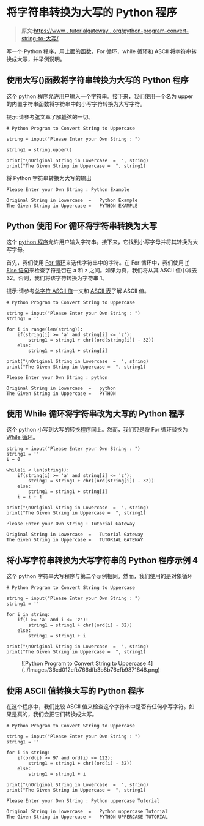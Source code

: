 # 将字符串转换为大写的 Python 程序

> 原文:[https://www . tutorialgateway . org/python-program-convert-string-to-大写/](https://www.tutorialgateway.org/python-program-to-convert-string-to-uppercase/)

写一个 Python 程序，用上面的函数，For 循环，while 循环和 ASCII 将字符串转换成大写，并举例说明。

## 使用大写()函数将字符串转换为大写的 Python 程序

这个 python 程序允许用户输入一个字符串。接下来，我们使用一个名为 upper 的内置字符串函数将字符串中的小写字符转换为大写字符。

提示:请参考[弦](https://www.tutorialgateway.org/python-string/)文章了解[蟒](https://www.tutorialgateway.org/python-tutorial/)弦的一切。

```
# Python Program to Convert String to Uppercase

string = input("Please Enter your Own String : ")

string1 = string.upper()

print("\nOriginal String in Lowercase  =  ", string)
print("The Given String in Uppercase =  ", string1)
```

将 Python 字符串转换为大写的输出

```
Please Enter your Own String : Python Example

Original String in Lowercase  =   Python Example
The Given String in Uppercase =   PYTHON EXAMPLE
```

## Python 使用 For 循环将字符串转换为大写

这个 [python 程序](https://www.tutorialgateway.org/python-programming-examples/)允许用户输入字符串。接下来，它找到小写字母并将其转换为大写字母。

首先，我们使用 [For 循环](https://www.tutorialgateway.org/python-for-loop/)来迭代字符串中的字符。在 For 循环中，我们使用 [If Else 语句](https://www.tutorialgateway.org/python-if-else/)来检查字符是否在 a 和 z 之间。如果为真，我们将从其 ASCII 值中减去 32。否则，我们将该字符转换为字符串 1。

提示:请参考[总字符 ASCII 值](https://www.tutorialgateway.org/python-program-to-find-ascii-value-of-total-characters-in-a-string/)一文和 [ASCII 表](https://www.tutorialgateway.org/ascii-table/)了解 ASCII 值。

```
# Python Program to Convert String to Uppercase

string = input("Please Enter your Own String : ")
string1 = ''

for i in range(len(string)):
    if(string[i] >= 'a' and string[i] <= 'z'):
        string1 = string1 + chr((ord(string[i]) - 32))
    else:
        string1 = string1 + string[i]

print("\nOriginal String in Lowercase  =  ", string)
print("The Given String in Uppercase =  ", string1)
```

```
Please Enter your Own String : python

Original String in Lowercase  =   python
The Given String in Uppercase =   PYTHON
```

## 使用 While 循环将字符串改为大写的 Python 程序

这个 python 小写到大写的转换程序同上。然而，我们只是将 For 循环替换为 [While 循环](https://www.tutorialgateway.org/python-while-loop/)。

```
string = input("Please Enter your Own String : ")
string1 = ''
i = 0

while(i < len(string)):
    if(string[i] >= 'a' and string[i] <= 'z'):
        string1 = string1 + chr((ord(string[i]) - 32))
    else:
        string1 = string1 + string[i]
    i = i + 1

print("\nOriginal String in Lowercase  =  ", string)
print("The Given String in Uppercase =  ", string1)
```

```
Please Enter your Own String : Tutorial Gateway

Original String in Lowercase  =   Tutorial Gateway
The Given String in Uppercase =   TUTORIAL GATEWAY
```

## 将小写字符串转换为大写字符串的 Python 程序示例 4

这个 python 字符串大写程序与第二个示例相同。然而，我们使用的是对象循环

```
# Python Program to Convert String to Uppercase

string = input("Please Enter your Own String : ")
string1 = ''

for i in string:
    if(i >= 'a' and i <= 'z'):
        string1 = string1 + chr((ord(i) - 32))
    else:
        string1 = string1 + i

print("\nOriginal String in Lowercase  =  ", string)
print("The Given String in Uppercase =  ", string1)
```

<figure class="wp-block-image">![Python Program to Convert String to Uppercase 4](../Images/36cd012efb766dfb3b8b76efb9871848.png)</figure>

## 使用 ASCII 值转换大写的 Python 程序

在这个程序中，我们比较 ASCII 值来检查这个字符串中是否有任何小写字符。如果是真的，我们会把它们转换成大写。

```
# Python Program to Convert String to Uppercase

string = input("Please Enter your Own String : ")
string1 = ''

for i in string:
    if(ord(i) >= 97 and ord(i) <= 122):
        string1 = string1 + chr((ord(i) - 32))
    else:
        string1 = string1 + i

print("\nOriginal String in Lowercase  =  ", string)
print("The Given String in Uppercase =  ", string1)
```

```
Please Enter your Own String : Python uppercase Tutorial

Original String in Lowercase  =   Python uppercase Tutorial
The Given String in Uppercase =   PYTHON UPPERCASE TUTORIAL
```